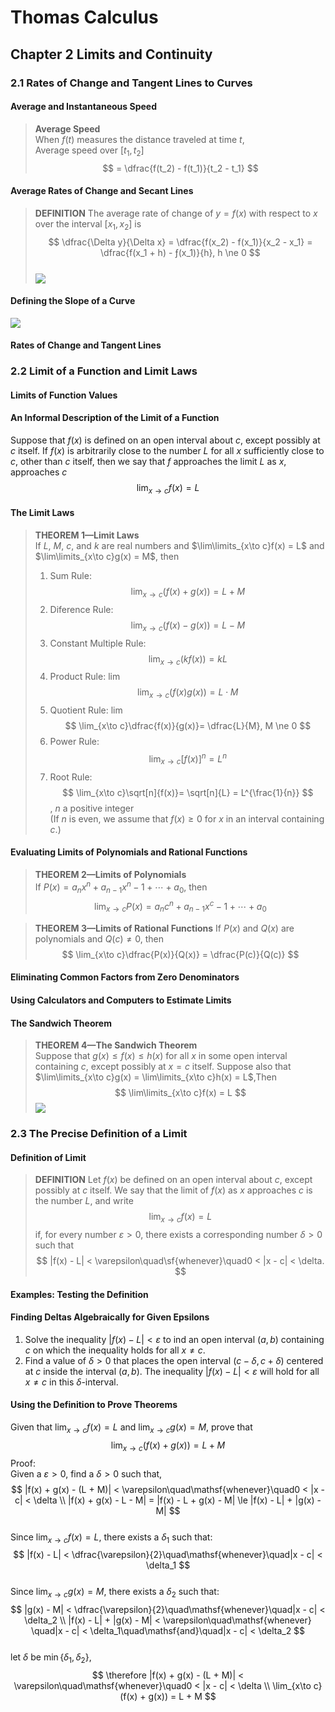 # Thomas Calculus
## Chapter 2 Limits and Continuity
### 2.1 Rates of Change and Tangent Lines to Curves
#### Average and Instantaneous Speed
> **Average Speed**  
> When $f(t)$ measures the distance traveled at time $t$,  
> Average speed over $[t_1,t_2]$  
> $$
> = \dfrac{f(t_2) - f(t_1)}{t_2 - t_1}
>$$
#### Average Rates of Change and Secant Lines
>**DEFINITION** The average rate of change of $y = f(x)$ with respect to $x$ over the interval $[x_1,x_2]$ is
>$$
>\dfrac{\Delta y}{\Delta x} = \dfrac{f(x_2) - f(x_1)}{x_2 - x_1} = \dfrac{f(x_1 + h) - ƒ(x_1)}{h}, h \ne 0
>$$   
![](../images/Thomas%20Calculus/2-1.jpg)
#### Defining the Slope of a Curve
![](../images/Thomas%20Calculus/2-2.jpg)
#### Rates of Change and Tangent Lines
### 2.2 Limit of a Function and Limit Laws
#### Limits of Function Values
#### An Informal Description of the Limit of a Function 
Suppose that $f(x)$ is defined on an open interval about $c$, except possibly at $c$ itself. If $f(x)$ is arbitrarily close to the number $L$ for all $x$ sufficiently close to $c$, other than $c$ itself, then we say that $f$ approaches the limit $L$ as $x$, approaches $c$
$$
\lim_{x\to c}f(x) = L
$$
#### The Limit Laws
>**THEOREM 1—Limit Laws**  
>If $L$, $M$, $c$, and $k$ are real numbers and $\lim\limits_{x\to c}f(x) = L$ and $\lim\limits_{x\to c}g(x) = M$, then
>1. Sum Rule: 
>  $$
>  \lim_{x\to c}(f(x) + g(x))= L + M
>  $$
>2. Diference Rule: 
>  $$
>  \lim_{x\to c}(f(x) - g(x))= L - M
>  $$
>3. Constant Multiple Rule: 
>  $$
>  \lim_{x\to c}(kf(x))= kL 
>  $$
>4. Product Rule: lim
>  $$
>  \lim_{x\to c}(f(x)g(x))= L \cdot M
>  $$
>5. Quotient Rule: lim
>  $$
>  \lim_{x\to c}\dfrac{f(x)}{g(x)}= \dfrac{L}{M}, M \ne 0
>  $$
>6. Power Rule: 
>  $$
>  \lim_{x\to c}[f(x)]^n = L^n
>  $$
>7. Root Rule: 
>  $$
>  \lim_{x\to c}\sqrt[n]{f(x)}= \sqrt[n]{L} = L^{\frac{1}{n}}
>  $$ 
> , $n$ a positive integer  
(If $n$ is even, we assume that $f(x) \ge 0$ for $x$ in an interval containing $c$.)
#### Evaluating Limits of Polynomials and Rational Functions
>**THEOREM 2—Limits of Polynomials**  
>If $P(x) = a_nx^n + a_{n-1}x^n-1 + \cdots + a_0$, then
>  $$
>  \lim_{x\to c}P(x)= a_nc^n + a_{n-1}x^c-1 + \cdots + a_0
>  $$ 

>**THEOREM 3—Limits of Rational Functions**
>If $P(x)$ and $Q(x)$ are polynomials and $Q(c) \ne 0$, then
>  $$
>  \lim_{x\to c}\dfrac{P(x)}{Q(x)} = \dfrac{P(c)}{Q(c)}
>  $$ 
#### Eliminating Common Factors from Zero Denominators
#### Using Calculators and Computers to Estimate Limits
#### The Sandwich Theorem
>**THEOREM 4—The Sandwich Theorem**  
>Suppose that $g(x) \le f(x) \le h(x)$ for all $x$ in some open interval containing $c$, except possibly at $x = c$ itself. Suppose also that $\lim\limits_{x\to c}g(x) = \lim\limits_{x\to c}h(x) = L$,Then
>$$
>\lim\limits_{x\to c}f(x) = L
>$$
![](../images/Thomas%20Calculus/2-3.jpg)
### 2.3 The Precise Definition of a Limit
#### Definition of Limit
>**DEFINITION** Let $f(x)$ be defined on an open interval about $c$, except possibly at $c$ itself. We say that the limit of $f(x)$ as $x$ approaches $c$ is the number $L$, and write
>$$
>\lim_{x\to c}f(x) = L
>$$
>if, for every number $\varepsilon > 0$, there exists a corresponding number $\delta > 0$ such that
>$$
>|f(x) - L| < \varepsilon\quad\sf{whenever}\quad0 < |x - c| < \delta.
>$$
#### Examples: Testing the Definition
#### Finding Deltas Algebraically for Given Epsilons
1. Solve the inequality $|f(x) - L| < \varepsilon$ to ind an open interval $(a, b)$ containing $c$ on which the inequality holds for all $x \ne c$. 
2. Find a value of $\delta > 0$ that places the open interval $(c - \delta, c + \delta)$ centered at $c$ inside the interval $(a, b)$. The inequality $|f(x) - L| < \varepsilon$ will hold for all $x \ne c$ in this $\delta$-interval.
#### Using the Definition to Prove Theorems
Given that $\lim_{x\to c}f(x) = L$ and $\lim_{x\to c}g(x) = M$, prove that
$$
\lim_{x\to c}(f(x) + g(x)) = L + M
$$ 
Proof:  
Given a $\varepsilon > 0$, find a $\delta > 0$ such that, 
$$
|f(x) + g(x) - (L + M)| < \varepsilon\quad\mathsf{whenever}\quad0 < |x - c| < \delta  \\
|f(x) + g(x) - L - M| = |f(x) - L + g(x) - M| \le |f(x) - L| + |g(x) - M|  
$$    
Since $\lim_{x\to c}f(x) = L$, there exists a $\delta_1$ such that:  
$$
|f(x) - L| < \dfrac{\varepsilon}{2}\quad\mathsf{whenever}\quad|x - c| < \delta_1
$$  
Since $\lim_{x\to c}g(x) = M$, there exists a $\delta_2$ such that:  
$$
|g(x) - M| < \dfrac{\varepsilon}{2}\quad\mathsf{whenever}\quad|x - c| < \delta_2  \\
|f(x) - L| + |g(x) - M| < \varepsilon\quad\mathsf{whenever} \quad|x - c| < \delta_1\quad\mathsf{and}\quad|x - c| < \delta_2
$$  
let $\delta$ be $\min\{\delta_1,\delta_2\}$,    
$$    
\therefore |f(x) + g(x) - (L + M)| < \varepsilon\quad\mathsf{whenever}\quad0 < |x - c| < \delta \\
\lim_{x\to c}(f(x) + g(x)) = L + M
$$ 
